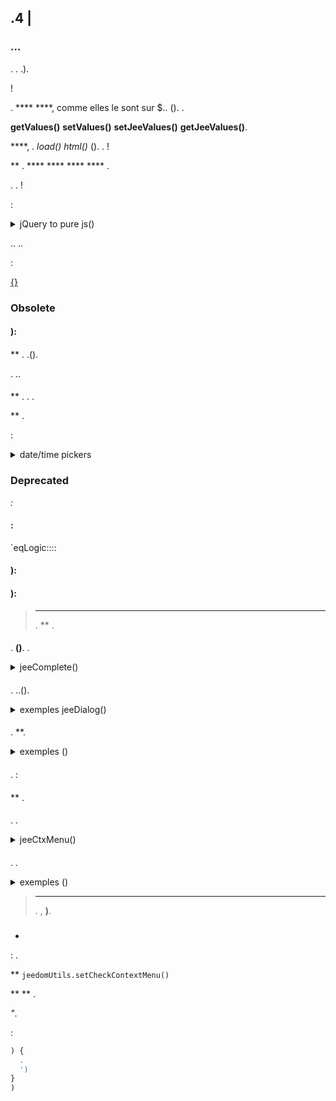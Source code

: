 ## .4 | 

###  ...

. . .).

 !

. ****  ****, comme elles le sont sur $.. (). .

 **getValues()**  **setValues()**  **setJeeValues()**  **getJeeValues()**.

 ****, . *load()*  *html()* (). . !

 ** .  **** **** ****  **** .

. . !

:

<details>

  <summary markdown="span">jQuery to pure js()</summary>

  
  {% raw %}
  //jQuery:
  $('#table_objectSummary tbody').append(tr)
  $('#table_objectSummary tbody tr').last().setValues(_summary, '.objectSummaryAttr')

  :
  ').)
  ().')

  //jQuery:
  ()
  ]
  ')

  :
  ()
  ]
  ')

  //jQuery:
  addMyTr: ) {
    >'
    >'
    >'
    >'
    )
    ')
    $('#table_stuff tbody').append(newRow)
    
  }

  :
  addMyTr: ) {
    >'
    >'
    >'
    >'
    ')
    
    ')
    )
    
  }

  //jQuery:
  $(function(){
    !')
  })

  :
  (){
    !')
  })

  {% endraw %}
  

</details>

.. ..

:

[](/en_US/dev/corejs/index)

[ {}](https://github.com/jeedom/core/blob/alpha/core/dom/dom.utils.js)

[](https://github.com/jeedom/core/blob/alpha/core/dom/dom.ui.js)



### Obsolete

#### 

  


#### ):



#### 

 ** . .().

. ..

#### 

 ** . . [](https://flatpickr.js.org/).

 ** .

:

<details>

  <summary markdown="span">date/time pickers</summary>

  
  {% raw %}
  <input id="myDate" class="in_datepicker"/>
  <input id="myTime" class="in_timepicker"/>
  <input id="myCustomDatetime"/>
  {% endraw %}
  

  
  {% raw %}
  
  

  :i:
  {% endraw %}
  

</details>



### Deprecated

*:*

#### :

`eqLogic::::  

#### ):

  
  
  
  
  
  
  
  
  
  
  
  
  
  
  
  
  
  
  

#### ):

  


> ****
>
> .  ** .

#### 

.  **()**. .

<details>

  <summary markdown="span">jeeComplete()</summary>

  
  {% raw %}
  //jQuery:
  $('input.auto').autocomplete({
    minLength: 1,
    source: dataArray
  })

  :
  ({
    minLength: 1,
    source: dataArray
  })
  {% endraw %}
  

</details>

#### 

. ..().

<details>

  <summary markdown="span">exemples jeeDialog()</summary>

  
  {% raw %}
  ) {
    !')
    return
  }

  :', ) {
     !== null) {
      
    }
  })

  ?', ) {
    ) {
      
    }  {
      
    }
  })

  {% endraw %}
  

</details>

#### 

. **.

<details>

  <summary markdown="span">exemples ()</summary>

  
  {% raw %}
  :
  $('#md_modal').dialog({
    title: "{{}}"
  }).?')

  :
  ({
    title: '{{}}',
    contentUrl: '?'
  })

  {% endraw %}
  

</details>

#### 

.
 : [](http://sortablejs.github.io/Sortable/)

#### 

 ** . 

#### 

. .

<details>

  <summary markdown="span">jeeCtxMenu()</summary>

  
  {% raw %}
  ({
    selector: '.nav.!
    appendTo: '',
    className: '', 
    items: {
      uniqueNameID: {
        name: '{{}}',
        isHtmlName: false,
        icon: '',
        className: '', 
        callback: 
        }
      },
      sep1: '-----',
    },
    callback: 
    }
    //isDisable: false,
    /*
    events: {
      show: ) {
      },
      hide: ) {
      }
    },
    */
    /*
    build: ) {
       = {}
       {
        callback: ) {
          ...
        }
      },
      items: contextmenuitems
    },
    position: ) {
    },
    */
  })

  {% endraw %}
  

</details>

#### 

. .

<details>

  <summary markdown="span">exemples ()</summary>

  
  {% raw %}
  :
  $('#bt_uploadImage').fileupload({
    url: '?
    dataType: 'json',
    done: ) {
      
    }
  })

  :
  ({
    fileInput: '),
    url: '?
    /*
    add: ) {
      ')
      ?
      ()
    },
    */
    done: ) {
      
    }
  })

  {% endraw %}
  

</details>

 [](https://github.com/jeedom/core/blob/alpha/core/dom/dom.ui.js)

> ****
>
> . , **)**.

### 

- 

 : .

 **  ``jeedomUtils.setCheckContextMenu()``

 **  ** .

 *"*.

:

````js
) {
  .
  ')
}
)
````

